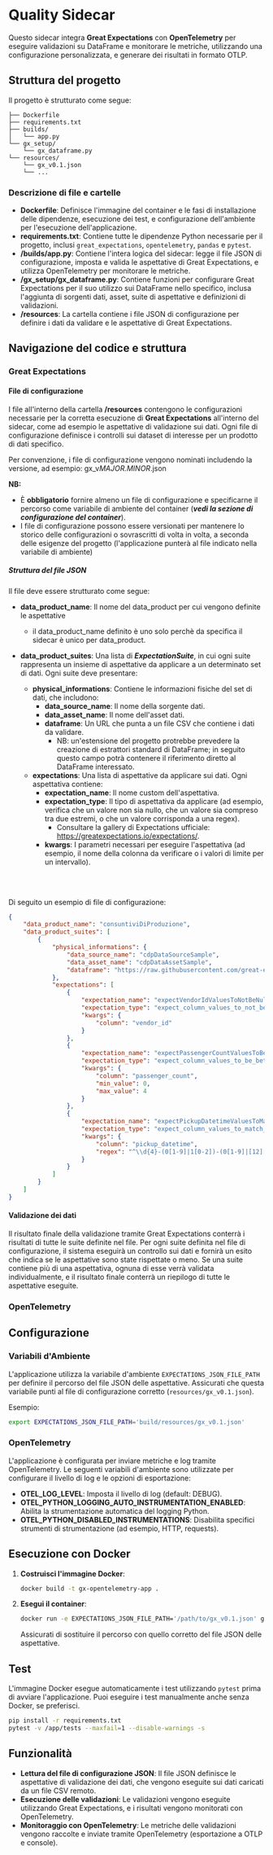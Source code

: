# Quality Sidecar

Questo sidecar integra **Great Expectations** con **OpenTelemetry** per eseguire validazioni su DataFrame e monitorare le metriche, utilizzando una configurazione personalizzata, e generare dei risultati in formato OTLP.

## Struttura del progetto

Il progetto è strutturato come segue:

```
├── Dockerfile
├── requirements.txt
├── builds/
│   └── app.py
└── gx_setup/
    └── gx_dataframe.py
└── resources/
    └── gx_v0.1.json
    └── ...
```

### Descrizione di file e cartelle

- **Dockerfile**: Definisce l'immagine del container e le fasi di installazione delle dipendenze, esecuzione dei test, e configurazione dell'ambiente per l'esecuzione dell'applicazione.
- **requirements.txt**: Contiene tutte le dipendenze Python necessarie per il progetto, inclusi `great_expectations`, `opentelemetry`, `pandas` e `pytest`.
- **/builds/app.py**: Contiene l'intera logica del sidecar: legge il file JSON di configurazione, imposta e valida le aspettative di Great Expectations, e utilizza OpenTelemetry per monitorare le metriche.
- **/gx_setup/gx_dataframe.py**: Contiene funzioni per configurare Great Expectations per il suo utilizzo sui DataFrame nello specifico, inclusa l'aggiunta di sorgenti dati, asset, suite di aspettative e definizioni di validazioni.
- **/resources**: La cartella contiene i file JSON di configurazione per definire i dati da validare e le aspettative di Great Expectations.

## Navigazione del codice e struttura

### Great Expectations

#### File di configurazione

I file all'interno della cartella **/resources** contengono le configurazioni necessarie per la corretta esecuzione di **Great Expectations** all'interno del sidecar, come ad esempio le aspettative di validazione sui dati. Ogni file di configurazione definisce i controlli sui dataset di interesse per un prodotto di dati specifico.

Per convenzione, i file di configurazione vengono nominati includendo la versione, ad esempio:
gx_v<i>MAJOR.MINOR</i>.json

**NB:** 
* È **obbligatorio** fornire almeno un file di configurazione e specificarne il percorso come variabile di ambiente del container (***vedi la sezione di configurazione del container***).
* I file di configurazione possono essere versionati per mantenere lo storico delle configurazioni o sovrascritti di volta in volta, a seconda delle esigenze del progetto (l'applicazione punterà al file indicato nella variabile di ambiente)

##### Struttura del file JSON
Il file deve essere strutturato come segue:

- **data_product_name**: Il nome del data_product per cui vengono definite le aspettative
    - il data_product_name definito è uno solo perchè da specifica il sidecar è unico per data_product.
  
- **data_product_suites**: Una lista di ***ExpectationSuite***, in cui ogni suite rappresenta un insieme di aspettative da applicare a un determinato set di dati. Ogni suite deve presentare:
  - **physical_informations**: Contiene le informazioni fisiche del set di dati, che includono:
    - **data_source_name**: Il nome della sorgente dati.
    - **data_asset_name**: Il nome dell'asset dati.
    - **dataframe**: Un URL che punta a un file CSV che contiene i dati da validare.
        - NB: un'estensione del progetto protrebbe prevedere la creazione di estrattori standard di DataFrame; in seguito questo campo potrà contenere il riferimento diretto al DataFrame interessato.
  - **expectations**: Una lista di aspettative da applicare sui dati. Ogni aspettativa contiene:
    - **expectation_name**: Il nome custom dell'aspettativa.
    - **expectation_type**: Il tipo di aspettativa da applicare (ad esempio, verifica che un valore non sia nullo, che un valore sia compreso tra due estremi, o che un valore corrisponda a una regex).
        - Consultare la gallery di Expectations ufficiale: https://greatexpectations.io/expectations/.
    - **kwargs**: I parametri necessari per eseguire l'aspettativa (ad esempio, il nome della colonna da verificare o i valori di limite per un intervallo).

<br><br>

Di seguito un esempio di file di configurazione:
        
```json
{
    "data_product_name": "consuntiviDiProduzione",
    "data_product_suites": [
        {
            "physical_informations": {
                "data_source_name": "cdpDataSourceSample",
                "data_asset_name": "cdpDataAssetSample",
                "dataframe": "https://raw.githubusercontent.com/great-expectations/gx_tutorials/main/data/yellow_tripdata_sample_2019-01.csv"
            },
            "expectations": [
                {
                    "expectation_name": "expectVendorIdValuesToNotBeNull",
                    "expectation_type": "expect_column_values_to_not_be_null",
                    "kwargs": {
                        "column": "vendor_id"
                    }
                },
                {
                    "expectation_name": "expectPassengerCountValuesToBeBetween",
                    "expectation_type": "expect_column_values_to_be_between",
                    "kwargs": {
                        "column": "passenger_count",
                        "min_value": 0,
                        "max_value": 4
                    }
                },
                {
                    "expectation_name": "expectPickupDatetimeValuesToMatchRegex",
                    "expectation_type": "expect_column_values_to_match_regex",
                    "kwargs": {
                        "column": "pickup_datetime",
                        "regex": "^\\d{4}-(0[1-9]|1[0-2])-(0[1-9]|[12][0-9]|3[01])\\s([01]\\d|2[0-3]):([0-5]\\d):([0-5]\\d)$"
                    }
                }
            ]
        }
    ]
}
```

#### Validazione dei dati
Il risultato finale della validazione tramite Great Expectations conterrà i risultati di tutte le suite definite nel file. Per ogni suite definita nel file di configurazione, il sistema eseguirà un controllo sui dati e fornirà un esito che indica se le aspettative sono state rispettate o meno. Se una suite contiene più di una aspettativa, ognuna di esse verrà validata individualmente, e il risultato finale conterrà un riepilogo di tutte le aspettative eseguite.


### OpenTelemetry

## Configurazione

### Variabili d'Ambiente

L'applicazione utilizza la variabile d'ambiente `EXPECTATIONS_JSON_FILE_PATH` per definire il percorso del file JSON delle aspettative. Assicurati che questa variabile punti al file di configurazione corretto (`resources/gx_v0.1.json`).

Esempio:

```bash
export EXPECTATIONS_JSON_FILE_PATH='build/resources/gx_v0.1.json'
```

### OpenTelemetry

L'applicazione è configurata per inviare metriche e log tramite OpenTelemetry. Le seguenti variabili d'ambiente sono utilizzate per configurare il livello di log e le opzioni di esportazione:

- **OTEL_LOG_LEVEL**: Imposta il livello di log (default: DEBUG).
- **OTEL_PYTHON_LOGGING_AUTO_INSTRUMENTATION_ENABLED**: Abilita la strumentazione automatica del logging Python.
- **OTEL_PYTHON_DISABLED_INSTRUMENTATIONS**: Disabilita specifici strumenti di strumentazione (ad esempio, HTTP, requests).

## Esecuzione con Docker

1. **Costruisci l'immagine Docker**:
    ```bash
    docker build -t gx-opentelemetry-app .
    ```

2. **Esegui il container**:
    ```bash
    docker run -e EXPECTATIONS_JSON_FILE_PATH='/path/to/gx_v0.1.json' gx-opentelemetry-app
    ```

    Assicurati di sostituire il percorso con quello corretto del file JSON delle aspettative.

## Test

L'immagine Docker esegue automaticamente i test utilizzando `pytest` prima di avviare l'applicazione. Puoi eseguire i test manualmente anche senza Docker, se preferisci.

```bash
pip install -r requirements.txt
pytest -v /app/tests --maxfail=1 --disable-warnings -s
```

## Funzionalità

- **Lettura del file di configurazione JSON**: Il file JSON definisce le aspettative di validazione dei dati, che vengono eseguite sui dati caricati da un file CSV remoto.
- **Esecuzione delle validazioni**: Le validazioni vengono eseguite utilizzando Great Expectations, e i risultati vengono monitorati con OpenTelemetry.
- **Monitoraggio con OpenTelemetry**: Le metriche delle validazioni vengono raccolte e inviate tramite OpenTelemetry (esportazione a OTLP e console).